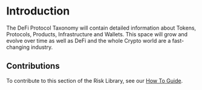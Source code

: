 # Introduction

The DeFi Protocol Taxonomy will contain detailed information about Tokens, Protocols, Products, Infrastructure and Wallets. This space will grow and evolve over time as well as DeFi and the whole Crypto world are a fast-changing industry.

## Contributions

To contribute to this section of the Risk Library, see our [How To Guide](../introduction/how-can-i-contribute-to-the-risk-library.md#how-to).
